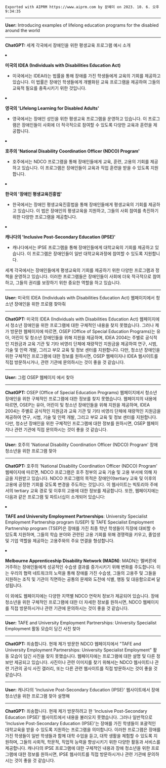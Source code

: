
```
Exported with AIPRM https://www.aiprm.com by 문혜미 on 2023. 10. 6. 오후 9:34:35
```

---


**User:**
Introducing examples of lifelong education programs for the disabled around the world


---

**ChatGPT:**
세계 각국에서 장애인을 위한 평생교육 프로그램 예시 소개
<li><p><strong>미국의 IDEA (Individuals with Disabilities Education Act)</strong></p><ul><li>미국에서는 IDEA라는 법률을 통해 장애를 가진 학생들에게 교육의 기회를 제공하고 있습니다. 이 법률은 장애인 학생들에게 개별화된 교육 프로그램을 제공하여 그들의 교육적 필요를 충족시키기 위한 것입니다.</li></ul></li><li><p><strong>영국의 'Lifelong Learning for Disabled Adults'</strong></p><ul><li>영국에서는 장애인 성인을 위한 평생교육 프로그램을 운영하고 있습니다. 이 프로그램은 장애인들이 사회에 더 적극적으로 참여할 수 있도록 다양한 교육과 훈련을 제공합니다.</li></ul></li><li><p><strong>호주의 'National Disability Coordination Officer (NDCO) Program'</strong></p><ul><li>호주에서는 NDCO 프로그램을 통해 장애인들에게 교육, 훈련, 고용의 기회를 제공하고 있습니다. 이 프로그램은 장애인들이 교육과 직업 훈련을 받을 수 있도록 지원합니다.</li></ul></li><li><p><strong>한국의 '장애인 평생교육진흥법'</strong></p><ul><li>한국에서는 장애인 평생교육진흥법을 통해 장애인들에게 평생교육의 기회를 제공하고 있습니다. 이 법은 장애인의 평생교육을 지원하고, 그들의 사회 참여를 촉진하기 위한 다양한 프로그램을 제공합니다.</li></ul></li><li><p><strong>캐나다의 'Inclusive Post-Secondary Education (IPSE)'</strong></p><ul><li>캐나다에서는 IPSE 프로그램을 통해 장애인들에게 대학교육의 기회를 제공하고 있습니다. 이 프로그램은 장애인들이 일반 대학교육과정에 참여할 수 있도록 지원합니다.</li></ul></li>
세계 각국에서는 장애인들에게 평생교육의 기회를 제공하기 위한 다양한 프로그램과 정책을 운영하고 있습니다. 이러한 프로그램들은 장애인들이 사회에 더욱 적극적으로 참여하고, 그들의 권리를 보장하기 위한 중요한 역할을 하고 있습니다.

---

**User:**
미국의 IDEA (Individuals with Disabilities Education Act) 웹페이지에서 청소년 장애인을 위한 프로램 찾아줘

---

**ChatGPT:**
미국의 IDEA (Individuals with Disabilities Education Act) 웹페이지에서 청소년 장애인을 위한 프로그램에 대한 구체적인 내용을 찾지 못했습니다. 그러나 제가 방문한 웹페이지에 따르면, OSEP (Office of Special Education Programs)는 유아, 어린이 및 청소년 장애인들을 위해 지원을 제공하며, IDEA 2004는 주별로 공식적인 지원금과 교육 기관 및 기타 비영리 단체에 재량적인 지원금을 제공하여 연구, 시범, 기술 및 인력 개발, 그리고 부모 교육 및 정보 센터를 지원합니다.
다만, 청소년 장애인을 위한 구체적인 프로그램에 대한 정보를 원하시면, OSEP 웹페이지나 IDEA 웹사이트를 직접 방문하시거나, 관련 기관에 문의하시는 것이 좋을 것 같습니다.

---

**User:**
그럼 OSEP 웹페이지 에서 찾아

---

**ChatGPT:**
OSEP (Office of Special Education Programs) 웹페이지에서 청소년 장애인을 위한 구체적인 프로그램에 대한 정보를 찾지 못했습니다. 웹페이지의 내용에 따르면, OSEP는 유아, 어린이 및 청소년 장애인들을 위해 지원을 제공하며, IDEA 2004는 주별로 공식적인 지원금과 교육 기관 및 기타 비영리 단체에 재량적인 지원금을 제공하여 연구, 시범, 기술 및 인력 개발, 그리고 부모 교육 및 정보 센터를 지원합니다.
다만, 청소년 장애인을 위한 구체적인 프로그램에 대한 정보를 원하시면, OSEP 웹페이지나 관련 기관에 직접 문의하시는 것이 좋을 것 같습니다.

---

**User:**
호주의 'National Disability Coordination Officer (NDCO) Program'  장애 청소년을 위한 프로그램 찾아

---

**ChatGPT:**
호주의 'National Disability Coordination Officer (NDCO) Program' 웹페이지에 따르면, NDCO 프로그램은 호주 정부의 교육 기술 및 고용 부서에 의해 자금을 지원받고 있습니다. NDCO 프로그램의 목적은 장애인이tertiary 교육 및 이후의 고용에 공정한 기회를 갖도록 변경을 주도하는 것입니다. 이 웹사이트는 빅토리아 주에서의 tertiary 교육 경로 및 이후의 고용에 대한 정보를 제공합니다.
또한, 웹페이지에는 다음과 같은 프로그램 및 파트너십이 소개되어 있습니다:
<li><p><strong>TAFE and University Employment Partnerships</strong>: University Specialist Employment Partnership program (USEP) 및 TAFE Specialist Employment Partnership program (TSEP)은 장애를 가진 최종 학년 학생들이 직장에 대비할 수 있도록 지원하며, 그들의 학습 분야와 관련된 고용 기회를 위해 경쟁력을 키우고, 졸업생 및 기업 역할을 제공하는 고용주와의 주요 연결을 형성합니다.</p></li><li><p><strong>Melbourne Apprenticeship Disability Network (MADN)</strong>: MADN는 멜버른에 거주하는 장애인들에게 성공적인 수습생 결과를 증가시키기 위해 변화를 주도합니다. 이는 우리의 협력 네트워크의 노력을 통해 장애를 가진 수습생, 그들의 고용주 및 그들을 지원하는 조직 및 기관이 직면하는 공통의 문제와 도전에 식별, 행동 및 대응함으로써 달성됩니다.</p></li>
이 외에도 웹페이지에는 다양한 지역별 NDCO 연락처 정보가 제공되어 있습니다.
장애 청소년을 위한 구체적인 프로그램에 대한 더 자세한 정보를 원하시면, NDCO 웹페이지를 직접 방문하시거나 관련 기관에 문의하시는 것이 좋을 것 같습니다.

---

**User:**
TAFE and University Employment Partnerships: University Specialist Employment  활동 모습이 담긴 사진 찾아

---

**ChatGPT:**
죄송합니다. 현재 제가 방문한 NDCO 웹페이지에서 "TAFE and University Employment Partnerships: University Specialist Employment" 활동 모습이 담긴 사진을 찾지 못했습니다. 웹페이지에는 프로그램에 대한 설명 및 다른 정보만 제공되고 있습니다.
사진이나 관련 이미지를 찾기 위해서는 NDCO 웹사이트나 관련 기관의 공식 사진 갤러리, 또는 다른 관련 웹사이트를 직접 방문하시는 것이 좋을 것 같습니다.

---

**User:**
캐나다의 'Inclusive Post-Secondary Education (IPSE)' 웹사이트에서 장애 청소년을 위한 프로그램 찾아 설명해

---

**ChatGPT:**
죄송합니다. 현재 제가 방문하려고 한 'Inclusive Post-Secondary Education (IPSE)' 웹사이트에서 내용을 불러오지 못했습니다.
그러나 일반적으로 'Inclusive Post-Secondary Education (IPSE)'는 장애를 가진 학생들이 포괄적인 대학교육을 받을 수 있도록 지원하는 프로그램을 의미합니다. 이러한 프로그램은 장애를 가진 학생들이 일반 학생들과 함께 대학 수업을 듣고, 대학 생활을 체험할 수 있도록 지원하며, 그들의 사회적, 학문적, 직업적 능력을 향상시키기 위한 다양한 활동과 서비스를 제공합니다.
캐나다의 IPSE 프로그램에 대한 구체적인 내용과 장애 청소년을 위한 프로그램에 대한 정보를 원하시면, IPSE 웹사이트를 직접 방문하시거나 관련 기관에 문의하시는 것이 좋을 것 같습니다.

